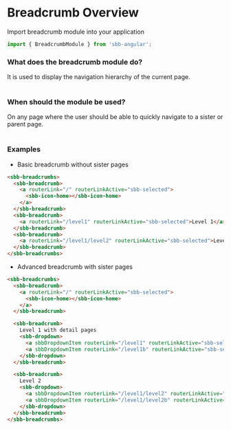 # Breadcrumb Overview

Import breadcrumb module into your application

```ts
import { BreadcrumbModule } from 'sbb-angular';
```

### What does the breadcrumb module do?

It is used to display the navigation hierarchy of the current page.
<br>
<br>

### When should the module be used?

On any page where the user should be able to quickly navigate to a sister or parent page.
<br>
<br>

### Examples

* Basic breadcrumb without sister pages

```html
<sbb-breadcrumbs>
  <sbb-breadcrumb>
    <a routerLink="/" routerLinkActive="sbb-selected">
      <sbb-icon-home></sbb-icon-home>
    </a>
  </sbb-breadcrumb>
  <sbb-breadcrumb>
    <a routerLink="/level1" routerLinkActive="sbb-selected">Level 1</a>
  </sbb-breadcrumb>
  <sbb-breadcrumb>
    <a routerLink="/level1/level2" routerLinkActive="sbb-selected">Level 2</a>
  </sbb-breadcrumb>
</sbb-breadcrumbs>
```
* Advanced breadcrumb with sister pages

```html
<sbb-breadcrumbs>
  <sbb-breadcrumb>
    <a routerLink="/" routerLinkActive="sbb-selected">
      <sbb-icon-home></sbb-icon-home>
    </a>
  </sbb-breadcrumb>

  <sbb-breadcrumb>
    Level 1 with detail pages
    <sbb-dropdown>
      <a sbbDropdownItem routerLink="/level1" routerLinkActive="sbb-selected">Level 1</a>
      <a sbbDropdownItem routerLink="/level1b" routerLinkActive="sbb-selected">Level 1b</a>
    </sbb-dropdown>
  </sbb-breadcrumb>

  <sbb-breadcrumb>
    Level 2
    <sbb-dropdown>
      <a sbbDropdownItem routerLink="/level1/level2" routerLinkActive="sbb-selected">Level 2</a>
      <a sbbDropdownItem routerLink="/level1/level2b" routerLinkActive="sbb-selected">Level 2 with detail pages</a>
    </sbb-dropdown>
  </sbb-breadcrumb>
</sbb-breadcrumbs>
```
